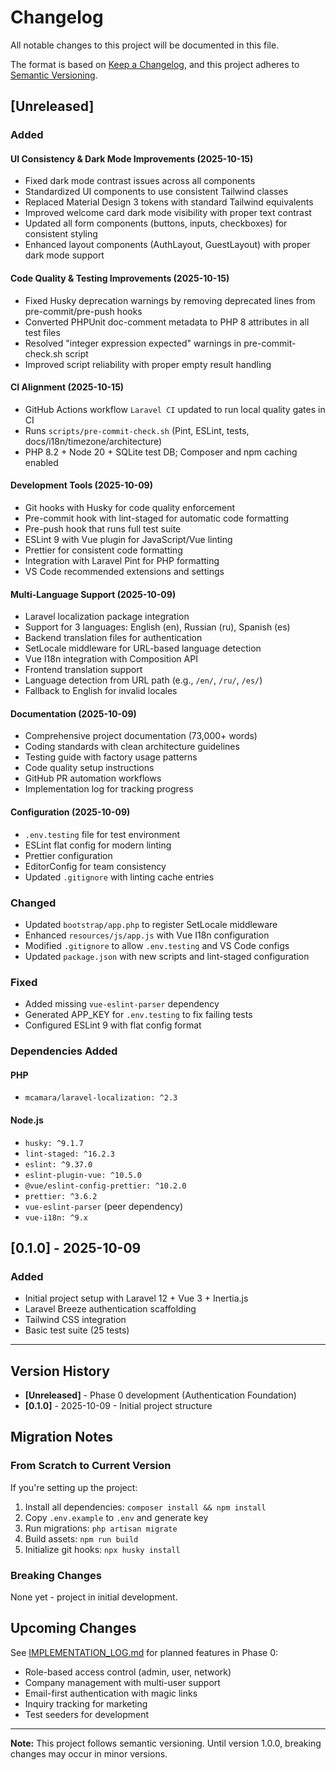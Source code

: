 # Changelog

All notable changes to this project will be documented in this file.

The format is based on [Keep a Changelog](https://keepachangelog.com/en/1.0.0/),
and this project adheres to [Semantic Versioning](https://semver.org/spec/v2.0.0.html).

## [Unreleased]

### Added

#### UI Consistency & Dark Mode Improvements (2025-10-15)

- Fixed dark mode contrast issues across all components
- Standardized UI components to use consistent Tailwind classes
- Replaced Material Design 3 tokens with standard Tailwind equivalents
- Improved welcome card dark mode visibility with proper text contrast
- Updated all form components (buttons, inputs, checkboxes) for consistent styling
- Enhanced layout components (AuthLayout, GuestLayout) with proper dark mode support

#### Code Quality & Testing Improvements (2025-10-15)

- Fixed Husky deprecation warnings by removing deprecated lines from pre-commit/pre-push hooks
- Converted PHPUnit doc-comment metadata to PHP 8 attributes in all test files
- Resolved "integer expression expected" warnings in pre-commit-check.sh script
- Improved script reliability with proper empty result handling

#### CI Alignment (2025-10-15)

- GitHub Actions workflow `Laravel CI` updated to run local quality gates in CI
- Runs `scripts/pre-commit-check.sh` (Pint, ESLint, tests, docs/i18n/timezone/architecture)
- PHP 8.2 + Node 20 + SQLite test DB; Composer and npm caching enabled

#### Development Tools (2025-10-09)

- Git hooks with Husky for code quality enforcement
- Pre-commit hook with lint-staged for automatic code formatting
- Pre-push hook that runs full test suite
- ESLint 9 with Vue plugin for JavaScript/Vue linting
- Prettier for consistent code formatting
- Integration with Laravel Pint for PHP formatting
- VS Code recommended extensions and settings

#### Multi-Language Support (2025-10-09)

- Laravel localization package integration
- Support for 3 languages: English (en), Russian (ru), Spanish (es)
- Backend translation files for authentication
- SetLocale middleware for URL-based language detection
- Vue I18n integration with Composition API
- Frontend translation support
- Language detection from URL path (e.g., `/en/`, `/ru/`, `/es/`)
- Fallback to English for invalid locales

#### Documentation (2025-10-09)

- Comprehensive project documentation (73,000+ words)
- Coding standards with clean architecture guidelines
- Testing guide with factory usage patterns
- Code quality setup instructions
- GitHub PR automation workflows
- Implementation log for tracking progress

#### Configuration (2025-10-09)

- `.env.testing` file for test environment
- ESLint flat config for modern linting
- Prettier configuration
- EditorConfig for team consistency
- Updated `.gitignore` with linting cache entries

### Changed

- Updated `bootstrap/app.php` to register SetLocale middleware
- Enhanced `resources/js/app.js` with Vue I18n configuration
- Modified `.gitignore` to allow `.env.testing` and VS Code configs
- Updated `package.json` with new scripts and lint-staged configuration

### Fixed

- Added missing `vue-eslint-parser` dependency
- Generated APP_KEY for `.env.testing` to fix failing tests
- Configured ESLint 9 with flat config format

### Dependencies Added

#### PHP

- `mcamara/laravel-localization: ^2.3`

#### Node.js

- `husky: ^9.1.7`
- `lint-staged: ^16.2.3`
- `eslint: ^9.37.0`
- `eslint-plugin-vue: ^10.5.0`
- `@vue/eslint-config-prettier: ^10.2.0`
- `prettier: ^3.6.2`
- `vue-eslint-parser` (peer dependency)
- `vue-i18n: ^9.x`

## [0.1.0] - 2025-10-09

### Added

- Initial project setup with Laravel 12 + Vue 3 + Inertia.js
- Laravel Breeze authentication scaffolding
- Tailwind CSS integration
- Basic test suite (25 tests)

---

## Version History

- **[Unreleased]** - Phase 0 development (Authentication Foundation)
- **[0.1.0]** - 2025-10-09 - Initial project structure

## Migration Notes

### From Scratch to Current Version

If you're setting up the project:

1. Install all dependencies: `composer install && npm install`
2. Copy `.env.example` to `.env` and generate key
3. Run migrations: `php artisan migrate`
4. Build assets: `npm run build`
5. Initialize git hooks: `npx husky install`

### Breaking Changes

None yet - project in initial development.

## Upcoming Changes

See [IMPLEMENTATION_LOG.md](docs/IMPLEMENTATION_LOG.md) for planned features in Phase 0:

- Role-based access control (admin, user, network)
- Company management with multi-user support
- Email-first authentication with magic links
- Inquiry tracking for marketing
- Test seeders for development

---

**Note:** This project follows semantic versioning. Until version 1.0.0, breaking changes may occur in minor versions.
